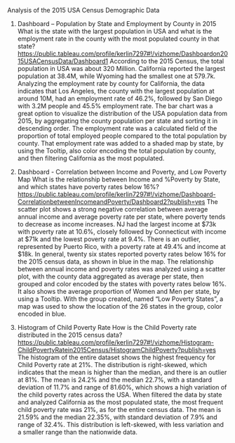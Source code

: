 Analysis of the 2015 USA Census Demographic Data

1.	Dashboard – Population by State and Employment by County in 2015
What is the state with the largest population in USA and what is the employment rate in the county with the most populated county in that state?
https://public.tableau.com/profile/kerlin7297#!/vizhome/Dashboardon2015USACensusData/Dashboard1
According to the 2015 Census, the total population in USA was about 320 Million. California reported the largest population at 38.4M, while Wyoming had the smallest one at 579.7k.
Analyzing the employment rate by county for California, the data indicates that Los Angeles, the county with the largest population at around 10M, had an employment rate of 46.2%, followed by San Diego with 3.2M people and 45.5% employment rate.
The bar chart was a great option to visualize the distribution of the USA population data from 2015, by aggregating the county population per state and sorting it in descending order.
The employment rate was a calculated field of the proportion of total employed people compared to the total population by county. That employment rate was added to a shaded map by state, by using the Tooltip, also color encoding the total population by county, and then filtering California as the most populated.  

2.	Dashboard - Correlation between Income and Poverty, and Low Poverty Map
What is the relationship between Income and %Poverty by State, and which states have poverty rates below 16%?
https://public.tableau.com/profile/kerlin7297#!/vizhome/Dashboard-CorrelationbetweenIncomeandPoverty/Dashboard2?publish=yes
The scatter plot shows a strong negative correlation between average annual income and average poverty rate per state, where poverty tends to decrease as income increases. NJ had the largest income at $73k with poverty rate at 10.6%, closely followed by Connecticut with income at $71k and the lowest poverty rate at 9.4%. There is an outlier, represented by Puerto Rico, with a poverty rate at 49.4% and income at $18k. In general, twenty six states reported poverty rates below 16% for the 2015 census data, as shown in blue in the map.
The relationship between annual income and poverty rates was analyzed using a scatter plot, with the county data aggregated as average per state, then grouped and color encoded by the states with poverty rates below 16%. It also shows the average proportion of Women and Men per state, by using a Tooltip.
With the group created, named “Low Poverty States”, a map was used to show the location of the 26 states in the group, color encoded in blue.

3.	Histogram of Child Poverty Rate
How is the Child Poverty rate distributed in the 2015 census data?
https://public.tableau.com/profile/kerlin7297#!/vizhome/Histogram-ChildPovertyRatein2015Census/HistogramChildPoverty?publish=yes
The histogram of the entire dataset shows the highest frequency for Child Poverty rate at 21%. The distribution is right-skewed, which indicates that the mean is higher than the median, and there is an outlier at 81%. The mean is 24.2% and the median 22.7%, with a standard deviation of 11.7% and range of 81.60%, which shows a high variation of the child poverty rates across the USA.
When filtered the data by state and analyzed California as the most populated state, the most frequent child poverty rate was 21%, as for the entire census data. The mean is 21.59% and the median 22.35%, with standard deviation of 7.9% and range of 32.4%. This distribution is left-skewed, with less variation and a smaller range than the nationwide data.
